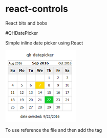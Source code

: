 # react-controls
React bits and bobs

#QHDatePicker

Simple inline date picker using React

![qh-datepicker screenshot](https://github.com/quangas/react-controls/blob/master/qh-datepicker.png)

To use reference the file and then add the tag <QHDatePicker year={2016} month={10} day={21} />
